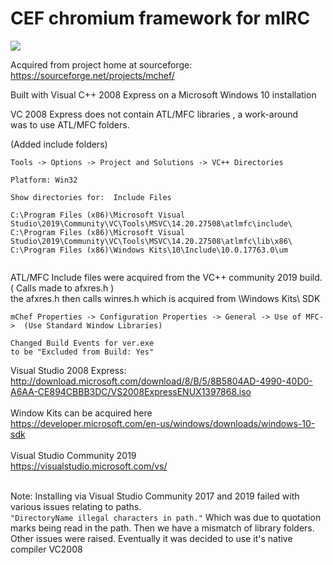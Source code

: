 # CEF chromium framework for mIRC

<img src="https://github.com/CymatiCorp/chrome-for-mirc/blob/master/chromium.png" />

Acquired from project home at sourceforge:
https://sourceforge.net/projects/mchef/

Built with Visual C++ 2008 Express
on a Microsoft Windows 10 installation

VC 2008 Express does not contain ATL/MFC libraries , a work-around <br>
was to use ATL/MFC folders. 

(Added include folders)
```
Tools -> Options -> Project and Solutions -> VC++ Directories

Platform: Win32

Show directories for:  Include Files

C:\Program Files (x86)\Microsoft Visual Studio\2019\Community\VC\Tools\MSVC\14.20.27508\atlmfc\include\
C:\Program Files (x86)\Microsoft Visual Studio\2019\Community\VC\Tools\MSVC\14.20.27508\atlmfc\lib\x86\
C:\Program Files (x86)\Windows Kits\10\Include\10.0.17763.0\um


```

ATL/MFC Include files were acquired from the VC++ community 2019 build. ( Calls made to afxres.h ) <br>
the afxres.h then calls winres.h  which is acquired from \Windows Kits\ SDK

```
mChef Properties -> Configuration Properties -> General -> Use of MFC->  (Use Standard Window Libraries)
```

```
Changed Build Events for ver.exe
to be "Excluded from Build: Yes"
```


Visual Studio 2008 Express: <br>
http://download.microsoft.com/download/8/B/5/8B5804AD-4990-40D0-A6AA-CE894CBBB3DC/VS2008ExpressENUX1397868.iso <br><br>
Window Kits can be acquired here <br>
https://developer.microsoft.com/en-us/windows/downloads/windows-10-sdk <br><br>
Visual Studio Community 2019 <br>
https://visualstudio.microsoft.com/vs/ <br><br>

Note: 
Installing via  Visual Studio Community 2017 and 2019 
failed with various issues relating to paths.  
` "DirectoryName illegal characters in path." `
Which was due to quotation marks being read in the path.
Then we have a mismatch of library folders.  
Other issues were raised. Eventually it was decided to use it's 
native compiler VC2008 
 
